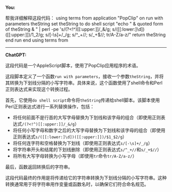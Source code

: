 **You:**

帮我详细解释这段代码： using terms from application "PopClip" on run with parameters theString set theString to do shell script "echo " & quoted form of theString & " | perl -pe 's/(?<!^)\[\[:upper:\]\]/\_&/g; s/(\[\[:lower:\]\\d\])(\[\[:upper:\]\])/$1\_$2/g; s/\[-\\s\]+/\_/g; s/^\_+//; s/\_+$//; tr/A-Z/a-z/" return theString end run end using terms from

* * *

**ChatGPT:**

这段代码是一个AppleScript脚本，使用了PopClip应用程序的术语。

这段脚本定义了一个函数`run with parameters`，接收一个参数`theString`，并将其转换为下划线分隔的小写字符串。具体来说，这个函数使用了shell命令和Perl正则表达式来实现这个转换过程。

首先，它使用`do shell script`命令将`theString`传递给shell脚本。该脚本使用Perl正则表达式进行一系列替换操作，包括：

*   将任何前面不是行首的大写字母替换为下划线和该字母的组合（即使用正则表达式`/(?<!^)[[:upper:]]/_&/g`）
*   将任何小写字母和数字之后的大写字母替换为下划线和该字母的组合（即使用正则表达式`s/([[:lower:]\d])([[:upper:]])/$1_$2/g`）
*   将任何连字符和空格替换为下划线（即使用正则表达式`s/[-\s]+/_/g`）
*   将字符串开头和结尾的下划线删除（即使用正则表达式`s/^_+//`和`s/_+$//`）
*   将所有大写字母转换为小写字母（即使用`tr`命令`tr/A-Z/a-z/`）

最后，函数返回转换后的字符串。

这段代码最终的作用是将传递给它的字符串转换为下划线分隔的小写字符串。这种转换通常用于将字符串用作变量或函数名时，以确保它们符合命名规范。